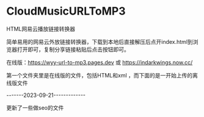 # CloudMusicURLToMP3
HTML网易云播放链接转换器

简单易用的网易云外放链接转换器，下载到本地后直接解压后点开index.html到浏览器打开即可，复制分享链接粘贴后点击按钮即可。

在线版：https://wyy-url-to-mp3.pages.dev 或 https://indarkwings.now.cc/

第一个文件夹里是在线版的文件，包括HTML和xml ，而下面的是一开始上传的离线版文件

-------2023-09-21-------------

更新了一些做seo的文件
